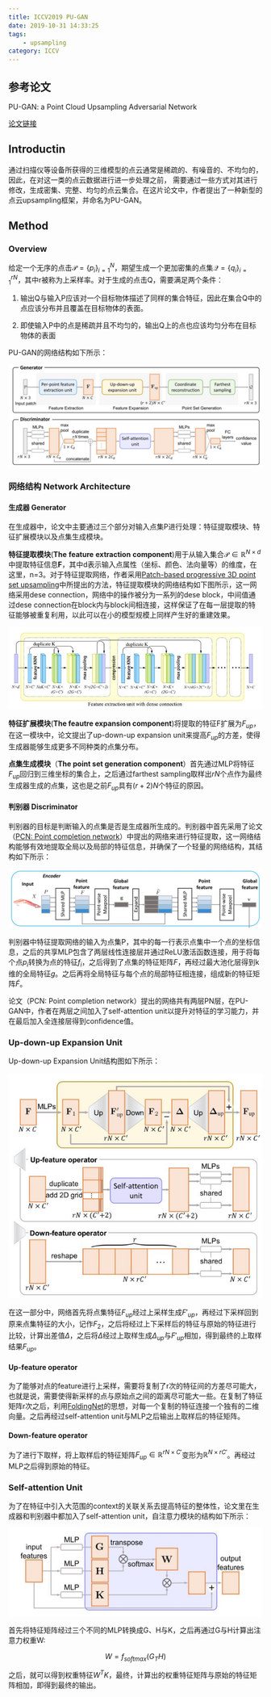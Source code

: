 ```yaml
---
title: ICCV2019 PU-GAN
date: 2019-10-31 14:33:25
tags:
    - upsampling
category: ICCV
---
```


## 参考论文

PU-GAN: a Point Cloud Upsampling Adversarial Network

[论文链接](https://arxiv.org/pdf/1907.10844.pdf) 

## Introductin

通过扫描仪等设备所获得的三维模型的点云通常是稀疏的、有噪音的、不均匀的，因此，在对这一类的点云数据进行进一步处理之前， 需要通过一些方式对其进行修改，生成密集、完整、均匀的点云集合。在这片论文中，作者提出了一种新型的点云upsampling框架，并命名为PU-GAN。

<!--more-->

## Method

### Overview

给定一个无序的点击$\mathcal{P} = \{p_i\}^N_{i=1}$，期望生成一个更加密集的点集$\mathcal{Q} = \{q_i\}^{rN}_{i=1}$，其中r被称为上采样率。对于生成的点击Q，需要满足两个条件：

1. 输出Q与输入P应该对一个目标物体描述了同样的集合特征，因此在集合Q中的点应该分布并且覆盖在目标物体的表面。

2. 即使输入P中的点是稀疏并且不均匀的，输出Q上的点也应该均匀分布在目标物体的表面

PU-GAN的网络结构如下所示：

![The Architecutre of PU-GAN](/img/pugan.jpg)

### 网络结构 Network Architecture

#### 生成器 Generator

在生成器中，论文中主要通过三个部分对输入点集P进行处理：特征提取模块、特征扩展模块以及点集生成模块。

**特征提取模块**(**The** **feature** **extraction** **component**)用于从输入集合$\mathcal{P} \in \mathbb{R}^{N \times d}$中提取特征信息**F**，其中d表示输入点属性（坐标、颜色、法向量等）的维度，在这里，n=3。对于特征提取网络，作者采用[Patch-based progressive 3D point set upsampling](http://openaccess.thecvf.com/content_CVPR_2019/papers/Yifan_Patch-Based_Progressive_3D_Point_Set_Upsampling_CVPR_2019_paper.pdf)中所提出的方法，特征提取模块的网络结构如下图所示，这一网络采用dese connection，网络中的操作被分为一系列的dese block，中间值通过dese connection在block内与block间相连接，这样保证了在每一层提取的特征能够被重复利用，以此可以在小的模型规模上同样产生好的重建效果。

![The feature extraction component](/img/PUGANFeatureExtraction.jpg)

**特征扩展模块**(**The feautre expansion component**)将提取的特征F扩展为$F_{up}$，在这一模块中，论文提出了up-down-up expansion unit来提高$F_{up}$的方差，使得生成器能够生成更多不同种类的点集分布。

**点集生成模块**（**The point set generation component**）首先通过MLP将特征$F_{up}$回归到三维坐标的集合上，之后通过farthest sampling取样出$rN$个点作为最终生成器生成的点集，这也是之前$F_{up}$具有$(r+2)N$个特征的原因。

#### 判别器 Discriminator

判别器的目标是判断输入的点集是否是生成器所生成的。判别器中首先采用了论文（[PCN: Point completion network](https://arxiv.org/pdf/1808.00671.pdf)）中提出的网络来进行特征提取，这一网络结构能够有效地提取全局以及局部的特征信息，并确保了一个轻量的网络结构，其结构如下所示：

![Discriminator architecture](/img/PUGAND.jpg)

判别器中特征提取网络的输入为点集P，其中的每一行表示点集中一个点的坐标信息，之后的共享MLP包含了两层线性连接层并通过ReLU激活函数连接，用于将每个点$p_i$转换为点的特征$f_i$，之后得到了点集的特征矩阵$F$，再经过最大池化层得到k维的全局特征$g$。之后再将全局特征与每个点的局部特征相连接，组成新的特征矩阵$\widetilde{F}$。

论文（PCN: Point completion network）提出的网络共有两层PN层，在PU-GAN中，作者在两层之间加入了self-attention unit以提升对特征的学习能力，并在最后加入全连接层得到confidence值。

### Up-down-up Expansion Unit

Up-down-up Expansion Unit结构图如下所示：

![Up-down-up Expansion Unit](/img/PUGANup-down-upExpansion.jpg)

在这一部分中，网络首先将点集特征$F_{up}$经过上采样生成$F'_{up}$，再经过下采样回到原来点集特征的大小，记作$F_2$，之后将经过上下采样后的特征与原始的特征进行比较，计算出差值$\Delta$，之后将$\Delta$经过上取样生成$\Delta_{up}$与$F'_{up}$相加，得到最终的上取样结果$F_{up}$。

#### Up-feature operator

为了能够对点的feature进行上采样，需要将复制了r次的特征间的方差尽可能大，也就是说，需要使得新采样的点与原始点之间的距离尽可能大一些。在复制了特征矩阵r次之后，利用[FoldingNet](https://arxiv.org/pdf/1712.07262.pdf)的思想，对每一个复制的特征连接一个独有的二维向量。之后再经过self-attention unit与MLP之后输出上取样后的特征矩阵。

#### Down-feature operator

为了进行下取样，将上取样后的特征矩阵$F_{up} \in \mathbb{R}^{rN \times C'}$变形为$\mathbb{R}^{N \times rC'}$。再经过MLP之后得到原始的特征。

### Self-attention Unit

为了在特征中引入大范围的context的关联关系去提高特征的整体性，论文里在生成器和判别器中都加入了self-attention unit，自注意力模块的结构如下所示：

![Self-attention Unit](/img/PUGANselfattention.jpg)

首先将特征矩阵经过三个不同的MLP转换成G、H与K，之后再通过G与H计算出注意力权重W:

$$
W = f_{softmax}(G_TH)
$$

之后，就可以得到权重特征$W^TK$，最终，计算出的权重特征矩阵与原始的特征矩阵相加，即得到最终的输出。
